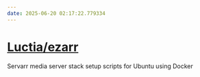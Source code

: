 ```yaml
---
date: 2025-06-20 02:17:22.779334
---
```


# [Luctia/ezarr](https://github.com/Luctia/ezarr)

Servarr media server stack setup scripts for Ubuntu using Docker